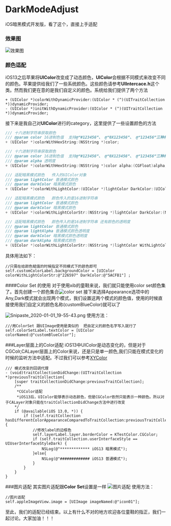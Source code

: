 # DarkModeAdjust
iOS暗黑模式开发版，看了这个，直接上手适配
### 效果图 
![效果图](https://upload-images.jianshu.io/upload_images/16265162-ff3b139323cbb263.png?imageMogr2/auto-orient/strip%7CimageView2/2/w/1240)
### 颜色适配
iOS13之后苹果将**UIColor**改变成了动态颜色，**UIColor**会根据不同模式来改变不同的颜色。苹果提供给我们了一些系统颜色。这些颜色请参考**UIIntercace.h**这个类。然而我们更在意的是我们自定义的颜色。系统给我们提供了两个方法
```
+ (UIColor *)colorWithDynamicProvider:(UIColor * (^)(UITraitCollection *))dynamicProvider;
- (UIColor *)initWithDynamicProvider:(UIColor * (^)(UITraitCollection *))dynamicProvider;
```
接下来是我自己对**UIColor**进行的category，这里提供了一些设置颜色的方法
```objectivec
/// 十六进制字符串获取颜色
/// @param color 16进制色值  支持@“#123456”、 @“0X123456”、 @“123456”三种格式
+ (UIColor *)colorWithHexString:(NSString *)color;

/// 十六进制字符串获取颜色
/// @param color 16进制色值  支持@“#123456”、 @“0X123456”、 @“123456”三种格式
/// @param alpha 透明度
+ (UIColor *)colorWithHexString:(NSString *)color alpha:(CGFloat)alpha;

/// 适配暗黑模式颜色   传入的UIColor对象
/// @param lightColor 普通模式颜色
/// @param darkColor 暗黑模式颜色
+ (UIColor *)colorWithLightColor:(UIColor *)lightColor DarkColor:(UIColor *)darkColor;

/// 适配暗黑模式颜色   颜色传入的是16进制字符串
/// @param lightColor 普通模式颜色
/// @param darkColor 暗黑模式颜色
+ (UIColor *)colorWithLightColorStr:(NSString *)lightColor DarkColor:(NSString *)darkColor;

/// 适配暗黑模式颜色   颜色传入的是16进制字符串 还有颜色的透明度
/// @param lightColor 普通模式颜色
/// @param lightAlpha 普通模式颜色透明度
/// @param darkColor 暗黑模式颜色透明度
/// @param darkAlpha 暗黑模式颜色
+ (UIColor *)colorWithLightColorStr:(NSString *)lightColor WithLightColorAlpha:(CGFloat)lightAlpha DarkColor:(NSString *)darkColor WithDarkColorAlpha:(CGFloat)darkAlpha;
```
具体用法如下：
```
//只需在给颜色赋值的时候指定不同模式下的颜色即可
self.customColorLabel.backgroundColor = [UIColor colorWithLightColorStr:@"226597" DarkColor:@"5ACFB1"] ;
```
####Color Set 的使用
对于使用xib的童鞋来说，我们就只能使用color set颜色集了。首先创建一个颜色集合![color set](https://upload-images.jianshu.io/upload_images/16265162-e4e8ae69f423d432.png?imageMogr2/auto-orient/strip%7CimageView2/2/w/1240)
接下来选择Appearance选项中的Any,Dark模式就会出现两个模式，我们设置这两个模式的颜色值，使用的时候直接使用我们自定义的颜色名称(customBlueColor)就可以了

![Snipaste_2020-01-01_19-55-43.png](https://upload-images.jianshu.io/upload_images/16265162-36c7743ffa4a1ff6.png?imageMogr2/auto-orient/strip%7CimageView2/2/w/1240)
使用方法：
```
///用ColorSet 跟UIImage使用是类似的  把自定义的颜色名字写入就行了
self.colorSetLabel.textColor = [UIColor colorNamed:@"customBlueColor"];
```
###Layer层面上的Color适配
iOS13中UIColor是动态变化的，但是对于CGColr,CALayer层面上的Color来说，还是只是单一颜色,我们只能在模式变化的时候的监听方法中适配。不过我们可以参考[XYColor](https://github.com/RayJiang16/XYColor.git)
```
/// 模式改变的回调代理
- (void)traitCollectionDidChange:(UITraitCollection *)previousTraitCollection{
    [super traitCollectionDidChange:previousTraitCollection];
    /**
     *CGColor适配
     *iOS13后，UIColor能够表示动态颜色，但是CGColor依然只能表示一种颜色。所以对于CALayer对象只能在traitCollectionDidChange方法中进行改变
    */
    if (@available(iOS 13.0, *)) {
        if ([self.traitCollection hasDifferentColorAppearanceComparedToTraitCollection:previousTraitCollection]) {
            //修改label的边框色
            self.layerLabel.layer.borderColor = KTestColor.CGColor;
            if (self.traitCollection.userInterfaceStyle == UIUserInterfaceStyleDark) {
                NSLog(@"************* iOS13 暗黑模式");
            }else{
                NSLog(@"############# iOS13 普通模式");
            }
        }
    }
}
```
###图片适配
其实图片适配跟**Color Set**设置是一样
![图片适配](https://upload-images.jianshu.io/upload_images/16265162-f3af13ab4f1e633e.png?imageMogr2/auto-orient/strip%7CimageView2/2/w/1240)
使用方法：
```
//图片适配
self.appleImageView.image = [UIImage imageNamed:@"icon01"];
```
至此，我们的适配已经结束。以上有什么不对的地方欢迎各位童鞋的指正，我们一起讨论。大家加油！！！

